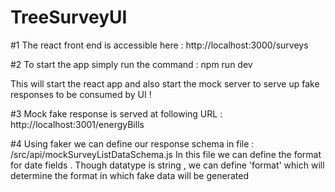 # TreeSurveyUI
#1 
The react front end is accessible here : http://localhost:3000/surveys

#2
To start the app simply run the command :
npm run dev

This will start the react app and also start the mock server to serve up fake responses to be consumed by UI !

#3
Mock fake response is served at following URL : http://localhost:3001/energyBills

#4
Using faker we can define our response schema in file : /src/api/mockSurveyListDataSchema.js
In this file we can define the format for date fields .
Though datatype is string , we can define 'format' which will determine the format in which fake data will be generated


